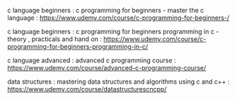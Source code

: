 c language beginners : c programming for beginners - master the c language : https://www.udemy.com/course/c-programming-for-beginners-/

c language beginners : c programming for beginners programming in c - theory , practicals and hand on : https://www.udemy.com/course/c-programming-for-beginners-programming-in-c/

c language advanced : advanced c programming  course :  https://www.udemy.com/course/advanced-c-programming-course/

data structures : mastering data structures and algorithms using c and c++ : https://www.udemy.com/course/datastructurescncpp/
